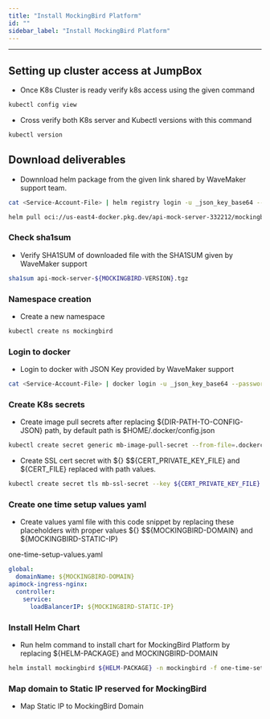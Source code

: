 ```yaml
---
title: "Install MockingBird Platform"
id: ""
sidebar_label: "Install MockingBird Platform"
---
```

---

## Setting up cluster access at JumpBox

- Once K8s Cluster is ready verify k8s access using the given command

```bash
kubectl config view
```
- Cross verify both K8s server and Kubectl versions with this command

```bash
kubectl version
```

## Download deliverables

- Downnload helm package from the given link shared by WaveMaker support team.

```bash
cat <Service-Account-File> | helm registry login -u _json_key_base64 --password-stdin https://us-east4-docker.pkg.dev
```

```bash
helm pull oci://us-east4-docker.pkg.dev/api-mock-server-332212/mockingbird/helm-charts/api-mock-server --version ${MOCKINGBIRD-VERSION}
```


### Check sha1sum 

- Verify SHA1SUM of downloaded file with the SHA1SUM given by WaveMaker support

```bash
sha1sum api-mock-server-${MOCKINGBIRD-VERSION}.tgz 
```

### Namespace creation

- Create a new namespace 

```bash
kubectl create ns mockingbird
```

### Login to docker

- Login to docker with JSON Key provided by WaveMaker support

```bash
cat <Service-Account-File> | docker login -u _json_key_base64 --password-stdin https://us-east4-docker.pkg.dev
```


### Create K8s secrets

- Create image pull secrets after replacing ${DIR-PATH-TO-CONFIG-JSON} path, by default path is $HOME/.docker/config.json

```bash Command
kubectl create secret generic mb-image-pull-secret --from-file=.dockerconfigjson=${DIR-PATH-TO-CONFIG-JSON}/config.json --type=kubernetes.io/dockerconfigjson -n mockingbird
```

- Create SSL cert secret with ${} $${CERT_PRIVATE_KEY_FILE} and ${CERT_FILE} replaced with path values.

```bash
kubectl create secret tls mb-ssl-secret --key ${CERT_PRIVATE_KEY_FILE} --cert ${CERT_FILE} -n mockingbird
```


### Create one time setup values yaml
- Create values yaml file with this code snippet by replacing these placeholders with proper values ${} $${MOCKINGBIRD-DOMAIN} and ${MOCKINGBIRD-STATIC-IP}

one-time-setup-values.yaml

```yaml
global:
  domainName: ${MOCKINGBIRD-DOMAIN}
apimock-ingress-nginx:
  controller:
    service:
      loadBalancerIP: ${MOCKINGBIRD-STATIC-IP}
```

### Install Helm Chart

- Run helm command to install chart for MockingBird Platform by replacing ${HELM-PACKAGE} and MOCKINGBIRD-DOMAIN

```bash 
helm install mockingbird ${HELM-PACKAGE} -n mockingbird -f one-time-setup-values.yaml
```  

### Map domain to Static IP reserved for MockingBird

- Map Static IP to MockingBird Domain

